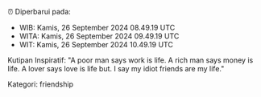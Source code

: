 ⏰ Diperbarui pada:
- WIB: Kamis, 26 September 2024 08.49.19 UTC
- WITA: Kamis, 26 September 2024 09.49.19 UTC
- WIT: Kamis, 26 September 2024 10.49.19 UTC

Kutipan Inspiratif:
"A poor man says work is life. A rich man says money is life. A lover says love is life but. I say my idiot friends are my life."


Kategori: friendship


